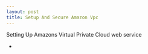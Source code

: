 ```yaml
---
layout: post
title: Setup And Secure Amazon Vpc
---
```


Setting Up Amazons Virtual Private Cloud web service

* 
